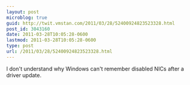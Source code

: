 ```yaml
---
layout: post
microblog: true
guid: http://twit.vmstan.com/2011/03/28/52400924823523328.html
post_id: 3043160
date: 2011-03-28T10:05:28-0600
lastmod: 2011-03-28T10:05:28-0600
type: post
url: /2011/03/28/52400924823523328.html
---
```

I don't understand why Windows can't remember disabled NICs after a driver update.
